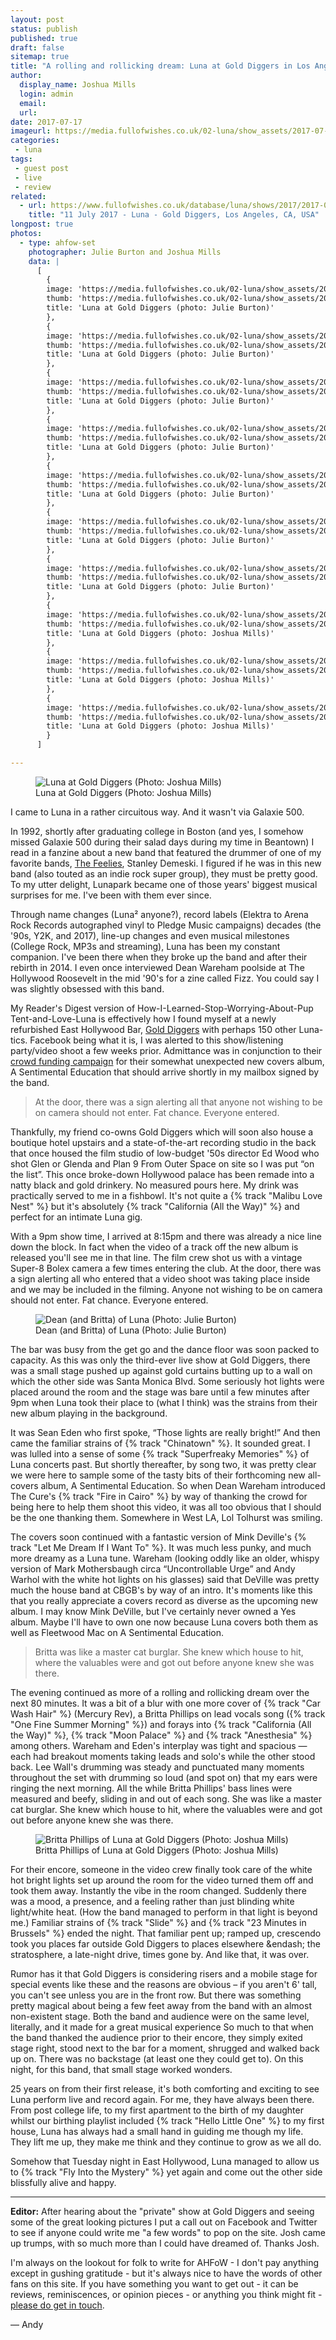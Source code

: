 ```yaml
---
layout: post
status: publish
published: true
draft: false
sitemap: true
title: "A rolling and rollicking dream: Luna at Gold Diggers in Los Angeles"
author:
  display_name: Joshua Mills
  login: admin
  email:
  url:
date: 2017-07-17
imageurl: https://media.fullofwishes.co.uk/02-luna/show_assets/2017-07-11/2017-01-11-luna-gold-diggers-joshua-mills-003.jpg
categories:
 - luna
tags:
 - guest post
 - live
 - review
related:
  - url: https://www.fullofwishes.co.uk/database/luna/shows/2017/2017-07-11-luna-gold-diggers-los-angeles-ca-usa/
    title: "11 July 2017 - Luna - Gold Diggers, Los Angeles, CA, USA"
longpost: true
photos:
  - type: ahfow-set
    photographer: Julie Burton and Joshua Mills
    data: |
      [
        {
        image: 'https://media.fullofwishes.co.uk/02-luna/show_assets/2017-07-11/2017-01-11-luna-gold-diggers-julie-burton-001.jpg',
        thumb: 'https://media.fullofwishes.co.uk/02-luna/show_assets/2017-07-11/thumbs/2017-01-11-luna-gold-diggers-julie-burton-001.jpg',
        title: 'Luna at Gold Diggers (photo: Julie Burton)'
        },
        {
        image: 'https://media.fullofwishes.co.uk/02-luna/show_assets/2017-07-11/2017-01-11-luna-gold-diggers-julie-burton-002.jpg',
        thumb: 'https://media.fullofwishes.co.uk/02-luna/show_assets/2017-07-11/thumbs/2017-01-11-luna-gold-diggers-julie-burton-002.jpg',
        title: 'Luna at Gold Diggers (photo: Julie Burton)'
        },
        {
        image: 'https://media.fullofwishes.co.uk/02-luna/show_assets/2017-07-11/2017-01-11-luna-gold-diggers-julie-burton-003.jpg',
        thumb: 'https://media.fullofwishes.co.uk/02-luna/show_assets/2017-07-11/thumbs/2017-01-11-luna-gold-diggers-julie-burton-003.jpg',
        title: 'Luna at Gold Diggers (photo: Julie Burton)'
        },
        {
        image: 'https://media.fullofwishes.co.uk/02-luna/show_assets/2017-07-11/2017-01-11-luna-gold-diggers-julie-burton-004.jpg',
        thumb: 'https://media.fullofwishes.co.uk/02-luna/show_assets/2017-07-11/thumbs/2017-01-11-luna-gold-diggers-julie-burton-004.jpg',
        title: 'Luna at Gold Diggers (photo: Julie Burton)'
        },
        {
        image: 'https://media.fullofwishes.co.uk/02-luna/show_assets/2017-07-11/2017-01-11-luna-gold-diggers-julie-burton-005.jpg',
        thumb: 'https://media.fullofwishes.co.uk/02-luna/show_assets/2017-07-11/thumbs/2017-01-11-luna-gold-diggers-julie-burton-005.jpg',
        title: 'Luna at Gold Diggers (photo: Julie Burton)'
        },
        {
        image: 'https://media.fullofwishes.co.uk/02-luna/show_assets/2017-07-11/2017-01-11-luna-gold-diggers-julie-burton-006.jpg',
        thumb: 'https://media.fullofwishes.co.uk/02-luna/show_assets/2017-07-11/thumbs/2017-01-11-luna-gold-diggers-julie-burton-006.jpg',
        title: 'Luna at Gold Diggers (photo: Julie Burton)'
        },
        {
        image: 'https://media.fullofwishes.co.uk/02-luna/show_assets/2017-07-11/2017-01-11-luna-gold-diggers-julie-burton-007.jpg',
        thumb: 'https://media.fullofwishes.co.uk/02-luna/show_assets/2017-07-11/thumbs/2017-01-11-luna-gold-diggers-julie-burton-007.jpg',
        title: 'Luna at Gold Diggers (photo: Julie Burton)'
        },
        {
        image: 'https://media.fullofwishes.co.uk/02-luna/show_assets/2017-07-11/2017-01-11-luna-gold-diggers-joshua-mills-001.jpg',
        thumb: 'https://media.fullofwishes.co.uk/02-luna/show_assets/2017-07-11/thumbs/2017-01-11-luna-gold-diggers-joshua-mills-001.jpg',
        title: 'Luna at Gold Diggers (photo: Joshua Mills)'
        },
        {
        image: 'https://media.fullofwishes.co.uk/02-luna/show_assets/2017-07-11/2017-01-11-luna-gold-diggers-joshua-mills-002.jpg',
        thumb: 'https://media.fullofwishes.co.uk/02-luna/show_assets/2017-07-11/thumbs/2017-01-11-luna-gold-diggers-joshua-mills-002.jpg',
        title: 'Luna at Gold Diggers (photo: Joshua Mills)'
        },
        {
        image: 'https://media.fullofwishes.co.uk/02-luna/show_assets/2017-07-11/2017-01-11-luna-gold-diggers-joshua-mills-003.jpg',
        thumb: 'https://media.fullofwishes.co.uk/02-luna/show_assets/2017-07-11/thumbs/2017-01-11-luna-gold-diggers-joshua-mills-003.jpg',
        title: 'Luna at Gold Diggers (photo: Joshua Mills)'
        }
      ]

---
```

<figure class="caption aligncenter"><img src="https://media.fullofwishes.co.uk/02-luna/show_assets/2017-07-11/2017-01-11-luna-gold-diggers-joshua-mills-003.jpg" alt="Luna at Gold Diggers (Photo: Joshua Mills)" /><figcaption class="caption-text">Luna at Gold Diggers (Photo: Joshua Mills)</figcaption></figure>

<p class="lead">I came to Luna in a rather circuitous way. And it wasn't via Galaxie 500.</p>

<p class="lead">In 1992, shortly after graduating college in Boston (and yes, I somehow missed Galaxie 500 during their salad days during my time in Beantown) I read in a fanzine about a new band that featured the drummer of one of my favorite bands, <a href="http://www.thefeeliesweb.com">The Feelies</a>, Stanley Demeski. I figured if he was in this new band (also touted as an indie rock super group), they must be pretty good. To my utter delight, Lunapark became one of those years' biggest musical surprises for me. I've been with them ever since.</p>

<p>Through name changes (Luna&sup2; anyone?), record labels (Elektra to Arena Rock Records autographed vinyl to Pledge Music campaigns) decades (the '90s, Y2K, and 2017), line-up changes and even musical milestones (College Rock, MP3s and streaming), Luna has been my constant companion. I've been there when they broke up the band and after their rebirth in 2014. I even once interviewed Dean Wareham poolside at The Hollywood Roosevelt in the mid '90's for a zine called Fizz. You could say I was slightly obsessed with this band.</p>
<!--more-->
<p>My Reader's Digest version of How-I-Learned-Stop-Worrying-About-Pup Tent-and-Love-Luna is effectively how I found myself at a newly refurbished East Hollywood Bar, <a href="https://www.facebook.com/golddiggershollywood/">Gold Diggers</a> with perhaps 150 other Luna-tics. Facebook being what it is, I was alerted to this show/listening party/video shoot a few weeks prior. Admittance was in conjunction to their <a href="pledgemusic.com/projects/luna2">crowd funding campaign</a> for their somewhat unexpected new covers album, A Sentimental Education that should arrive shortly in my mailbox signed by the band.</p>

<div class="col-md-6 pull-right"><blockquote>At the door, there was a sign alerting all that anyone not wishing to be on camera should not enter. Fat chance. Everyone entered.</blockquote></div>

<p>Thankfully, my friend co-owns Gold Diggers which will soon also house a boutique hotel upstairs and a state-of-the-art recording studio in the back that once housed the film studio of low-budget '50s director Ed Wood who shot Glen or Glenda and Plan 9 From Outer Space on site so I was put &ldquo;on the list&rdquo;. This once broke-down Hollywood palace has been remade into a natty black and gold drinkery. No measured pours here. My drink was practically served to me in a fishbowl. It's not quite a {% track "Malibu Love Nest" %} but it's absolutely {% track "California (All the Way)" %} and perfect for an intimate Luna gig.</p>

<p>With a 9pm show time, I arrived at 8:15pm and there was already a nice line down the block. In fact when the video of a track off the new album is released you'll see me in that line. The film crew shot us with a vintage Super-8 Bolex camera a few times entering the club. At the door, there was a sign alerting all who entered that a video shoot was taking place inside and we may be included in the filming. Anyone not wishing to be on camera should not enter. Fat chance. Everyone entered.</p>

<div class="col-md-6 pull-right"><figure class="caption aligncenter"><img src="https://media.fullofwishes.co.uk/02-luna/show_assets/2017-07-11/2017-01-11-luna-gold-diggers-julie-burton-007.jpg" alt="Dean (and Britta) of Luna (Photo: Julie Burton)" /><figcaption class="caption-text">Dean (and Britta) of Luna (Photo: Julie Burton)</figcaption></figure></div>

<p>The bar was busy from the get go and the dance floor was soon packed to capacity. As this was only the third-ever live show at Gold Diggers, there was a small stage pushed up against gold curtains butting up to a wall on which the other side was Santa Monica Blvd. Some seriously hot lights were placed around the room and the stage was bare until a few minutes after 9pm when Luna took their place to (what I think) was the strains from their new album playing in the background.</p>

<p>It was Sean Eden who first spoke, &ldquo;Those lights are really bright!&rdquo; And then came the familiar strains of {% track "Chinatown" %}. It sounded great. I was lulled into a sense of some {% track "Superfreaky Memories" %} of Luna concerts past.  But shortly thereafter, by song two, it was pretty clear we were here to sample some of the tasty bits of their forthcoming new all-covers album, A Sentimental Education. So when Dean Wareham introduced The Cure's {% track "Fire in Cairo" %} by way of thanking the crowd for being here to help them shoot this video, it was all too obvious that I should be the one thanking them. Somewhere in West LA, Lol Tolhurst was smiling.</p>

<p>The covers soon continued with a fantastic version of Mink Deville's {% track "Let Me Dream If I Want To" %}. It was much less punky, and much more dreamy as a Luna tune. Wareham (looking oddly like an older, whispy version of Mark Mothersbaugh circa &ldquo;Uncontrollable Urge&rdquo; and Andy Warhol with the white hot lights on his glasses) said that DeVille was pretty much the house band at CBGB's by way of an intro. It's moments like this that you really appreciate a covers record as diverse as the upcoming new album. I may know Mink DeVille, but I've certainly never owned a Yes album. Maybe I'll have to own one now because Luna covers both them as well as Fleetwood Mac on A Sentimental Education.</p>

<div class="col-md-6 pull-right"><blockquote>Britta was like a master cat burglar. She knew which house to hit, where the valuables were and got out before anyone knew she was there.</blockquote></div>

<p>The evening continued as more of a rolling and rollicking dream over the next 80 minutes. It was a bit of a blur with one more cover of {% track "Car Wash Hair" %} (Mercury Rev), a Britta Phillips on lead vocals song ({% track "One Fine Summer Morning" %}) and forays into {% track "California (All the Way)" %}, {% track "Moon Palace" %} and {% track "Anesthesia" %} among others. Wareham and Eden's interplay was tight and spacious &mdash; each had breakout moments taking leads and solo's while the other stood back. Lee Wall's drumming was steady and punctuated many moments throughout the set with drumming so loud (and spot on) that my ears were ringing the next morning. All the while Britta Phillips' bass lines were measured and beefy, sliding in and out of each song. She was like a master cat burglar. She knew which house to hit, where the valuables were and got out before anyone knew she was there.</p>

<div class="col-md-6 pull-right"><figure class="caption aligncenter"><img src="https://media.fullofwishes.co.uk/02-luna/show_assets/2017-07-11/2017-01-11-luna-gold-diggers-joshua-mills-001.jpg" alt="Britta Phillips of Luna at Gold Diggers (Photo: Joshua Mills)" /><figcaption class="caption-text">Britta Phillips of Luna at Gold Diggers (Photo: Joshua Mills)</figcaption></figure></div>

<p>For their encore, someone in the video crew finally took care of the white hot bright lights set up around the room for the video turned them off and took them away. Instantly the vibe in the room changed. Suddenly there was a mood, a presence, and a feeling rather than just blinding white light/white heat. (How the band managed to perform in that light is beyond me.) Familiar strains of {% track "Slide" %} and {% track "23 Minutes in Brussels" %} ended the night. That familiar pent up; ramped up, crescendo took you places far outside Gold Diggers to places elsewhere &endash; the stratosphere, a late-night drive, times gone by. And like that, it was over.</p>

<p>Rumor has it that Gold Diggers is considering risers and a mobile stage for special events like these and the reasons are obvious &ndash; if you aren't 6' tall, you can't see unless you are in the front row. But there was something pretty magical about being a few feet away from the band with an almost non-existent stage. Both the band and audience were on the same level, literally, and it made for a great musical experience So much to that when the band thanked the audience prior to their encore, they simply exited stage right, stood next to the bar for a moment, shrugged and walked back up on. There was no backstage (at least one they could get to). On this night, for this band, that small stage worked wonders.</p>

<p>25 years on from their first release, it's both comforting and exciting to see Luna perform live and record again. For me, they have always been there. From post college life, to my first apartment to the birth of my daughter whilst our birthing playlist included {% track "Hello Little One" %} to my first house, Luna has always had a small hand in guiding me though my life. They lift me up, they make me think and they continue to grow as we all do.</p>

<p>Somehow that Tuesday night in East Hollywood, Luna managed to allow us to {% track "Fly Into the Mystery" %} yet again and come out the other side blissfully alive and happy.</p>

<hr>
<p class="text-muted"><strong>Editor:</strong> After hearing about the "private" show at Gold Diggers and seeing some of the great looking pictures I put a call out on Facebook and Twitter to see if anyone could write me "a few words" to pop on the site. Josh came up trumps, with so much more than I could have dreamed of. Thanks Josh.</p><p class="text-muted">I'm always on the lookout for folk to write for AHFoW - I don't pay anything except in gushing gratitude - but it's always nice to have the words of other fans on this site. If you have something you want to get out - it can be reviews, reminiscences, or opinion pieces - or anything you think might fit - <a href="/about/">please do get in touch</a>.</p><p class="text-muted"> &mdash; Andy</p>
